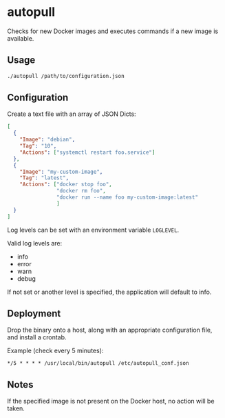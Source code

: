 # autopull

Checks for new Docker images and executes commands if a new image is available.

## Usage

```bash
./autopull /path/to/configuration.json
```

## Configuration

Create a text file with an array of JSON Dicts:

```json
[
  {
    "Image": "debian",
    "Tag": "10",
    "Actions": ["systemctl restart foo.service"]
  },
  {
    "Image": "my-custom-image",
    "Tag": "latest",
    "Actions": ["docker stop foo",
                "docker rm foo",
                "docker run --name foo my-custom-image:latest"
                ]
  }
]
```

Log levels can be set with an environment variable `LOGLEVEL`.

Valid log levels are:

* info
* error
* warn
* debug

If not set or another level is specified, the application will default to info.

## Deployment

Drop the binary onto a host, along with an appropriate configuration file, and install a crontab.

Example (check every 5 minutes):

```cron
*/5 * * * * /usr/local/bin/autopull /etc/autopull_conf.json
```

## Notes

If the specified image is not present on the Docker host, no action will be taken.

